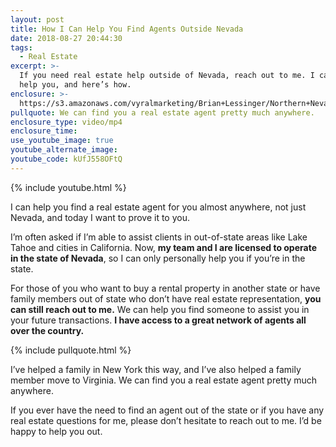 ```yaml
---
layout: post
title: How I Can Help You Find Agents Outside Nevada
date: 2018-08-27 20:44:30
tags:
  - Real Estate
excerpt: >-
  If you need real estate help outside of Nevada, reach out to me. I can still
  help you, and here’s how.
enclosure: >-
  https://s3.amazonaws.com/vyralmarketing/Brian+Lessinger/Northern+Nevada+Real+Estate-+How+I+Can+Help+You+Find+Agents+Outside+Nevada.mp4
pullquote: We can find you a real estate agent pretty much anywhere.
enclosure_type: video/mp4
enclosure_time:
use_youtube_image: true
youtube_alternate_image:
youtube_code: kUfJ558OFtQ
---
```


{% include youtube.html %}

I can help you find a real estate agent for you almost anywhere, not just Nevada, and today I want to prove it to you.

I’m often asked if I’m able to assist clients in out-of-state areas like Lake Tahoe and cities in California. Now, **my team and I are licensed to operate in the state of Nevada**, so I can only personally help you if you’re in the state.

For those of you who want to buy a rental property in another state or have family members out of state who don’t have real estate representation, **you can still reach out to me.** We can help you find someone to assist you in your future transactions. **I have access to a great network of agents all over the country.**

{% include pullquote.html %}

I’ve helped a family in New York this way, and I’ve also helped a family member move to Virginia. We can find you a real estate agent pretty much anywhere.

If you ever have the need to find an agent out of the state or if you have any real estate questions for me, please don’t hesitate to reach out to me. I’d be happy to help you out.